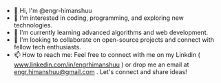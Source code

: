 
- 👋 Hi, I'm @engr-himanshuu
- 👀 I'm interested in coding, programming, and exploring new technologies.
- 🌱 I'm currently learning advanced algorithms and web development.
- 💞️ I'm looking to collaborate on open-source projects and connect with fellow tech enthusiasts.
- 📫 How to reach me: Feel free to connect with me on my Linkdin ( www.linkedin.com/in/engrhimanshuu ) or drop me an email at engr.himanshuu@gmail.com . Let's connect and share ideas!
<!---
engr-himanshuu/engr-himanshuu is a ✨ special ✨ repository because its `README.md` (this file) appears on your GitHub profile.
You can click the Preview link to take a look at your changes.
--->
